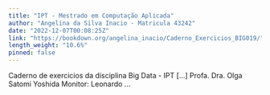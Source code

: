 ```yaml
---
title: "IPT - Mestrado em Computação Aplicada"
author: "Angelina da Silva Inacio - Matricula 43242"
date: "2022-12-07T00:08:25Z"
link: "https://bookdown.org/angelina_inacio/Caderno_Exercicios_BIG019/"
length_weight: "10.6%"
pinned: false
---
```


Caderno de exercicios da disciplina Big Data - IPT [...] Profa. Dra. Olga Satomi Yoshida Monitor: Leonardo ...
